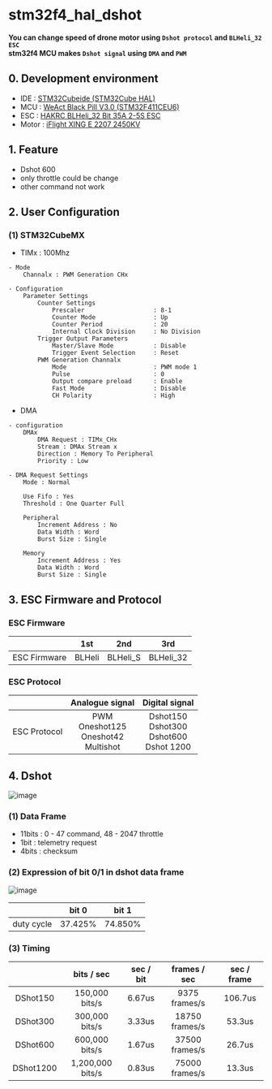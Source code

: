 # stm32f4_hal_dshot

__You can change speed of drone motor using `Dshot protocol` and `BLHeli_32 ESC`__   
__stm32f4 MCU makes `Dshot signal` using `DMA` and `PWM`__  


## 0. Development environment  
* IDE : [STM32Cubeide (STM32Cube HAL)](https://www.st.com/en/development-tools/stm32cubeide)
* MCU : [WeAct Black Pill V3.0 (STM32F411CEU6)](https://github.com/WeActTC/MiniF4-STM32F4x1)
* ESC : [HAKRC BLHeli_32 Bit 35A 2-5S ESC](https://www.aliexpress.com/item/33008402033.html?spm=a2g0s.9042311.0.0.f7794c4dYDQfbS)
* Motor : [iFlight XING E 2207 2450KV](https://shop.iflight-rc.com/index.php?route=product/product&path=20_26_321&product_id=874)

## 1. Feature
* Dshot 600
* only throttle could be change 
* other command not work


## 2. User Configuration

### (1) STM32CubeMX
* TIMx : 100Mhz
```
- Mode
    Channalx : PWM Generation CHx

- Configuration
    Parameter Settings
        Counter Settings
            Prescaler                   : 8-1
            Counter Mode                : Up
            Counter Period              : 20
            Internal Clock Division     : No Division
        Trigger Output Parameters
            Master/Slave Mode           : Disable
            Trigger Event Selection     : Reset
        PWM Generation Channalx
            Mode                        : PWM mode 1
            Pulse                       : 0
            Output compare preload      : Enable
            Fast Mode                   : Disable
            CH Polarity                 : High

```

* DMA
```
- configuration
    DMAx
        DMA Request : TIMx_CHx
        Stream : DMAx Stream x
        Direction : Memory To Peripheral
        Priority : Low

- DMA Request Settings
    Mode : Normal

    Use Fifo : Yes
    Threshold : One Quarter Full

    Peripheral
        Increment Address : No
        Data Width : Word
        Burst Size : Single

    Memory
        Increment Address : Yes
        Data Width : Word
        Burst Size : Single  
```

## 3. ESC Firmware and Protocol

### ESC Firmware
||1st|2nd|3rd|
|:---:|:---:|:---:|:---:|
|ESC Firmware|BLHeli|BLHeli_S|BLHeli_32|

### ESC Protocol
||Analogue signal|Digital signal|
|:---:|:---:|:---:|
|ESC Protocol|PWM <br> Oneshot125 <br> Oneshot42 <br> Multishot|Dshot150 <br> Dshot300 <br> Dshot600 <br> Dshot 1200|


## 4. Dshot

![image](https://user-images.githubusercontent.com/48342925/105716366-0f1e2680-5f62-11eb-8d5c-651e15907a53.png)  
### (1) Data Frame  
* 11bits : 0 - 47 command, 48 - 2047 throttle
* 1bit : telemetry request
* 4bits : checksum

### (2) Expression of bit 0/1 in dshot data frame  
![image](https://user-images.githubusercontent.com/48342925/105717632-b780ba80-5f63-11eb-9508-b54be4bd544d.png)

||bit 0|bit 1|
|:---:|:---:|:---:|
|duty cycle|37.425%|74.850%|

### (3) Timing
||bits / sec|sec / bit|frames / sec|sec / frame|
|:---:|:---:|:---:|:---:|:---:|
|DShot150|150,000 bits/s|6.67us|9375 frames/s|106.7us|
|DShot300|300,000  bits/s|3.33us|18750 frames/s|53.3us|
|DShot600|600,000 bits/s|1.67us|37500 frames/s|26.7us|
|DShot1200|1,200,000 bits/s|0.83us|75000 frames/s|13.3us|